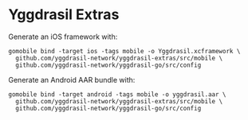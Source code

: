 # Yggdrasil Extras

Generate an iOS framework with:

```
gomobile bind -target ios -tags mobile -o Yggdrasil.xcframework \
  github.com/yggdrasil-network/yggdrasil-extras/src/mobile \
  github.com/yggdrasil-network/yggdrasil-go/src/config
```

Generate an Android AAR bundle with:

```
gomobile bind -target android -tags mobile -o yggdrasil.aar \
  github.com/yggdrasil-network/yggdrasil-extras/src/mobile \
  github.com/yggdrasil-network/yggdrasil-go/src/config
```
